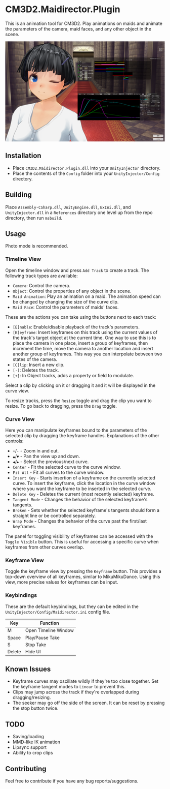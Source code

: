 # CM3D2.Maidirector.Plugin
This is an animation tool for CM3D2. Play animations on maids and animate the parameters of the camera, maid faces, and any other object in the scene.

![Screenshot](https://github.com/ShinHogera/CM3D2.Maidirector.Plugin/raw/master/screenshot.png)

## Installation
* Place `CM3D2.Maidirector.Plugin.dll` into your `UnityInjector` directory.
* Place the contents of the `Config` folder into your `UnityInjector/Config` directory.

## Building
Place `Assembly-CSharp.dll`, `UnityEngine.dll`, `ExIni.dll`, and `UnityInjector.dll` in a `References` directory one level up from the repo directory, then run `msbuild`.

## Usage
Photo mode is recommended.

### Timeline View
Open the timeline window and press `Add Track` to create a track. The following track types are available:
- `Camera`: Control the camera.
- `Object`: Control the properties of any object in the scene.
- `Maid Animation`: Play an animation on a maid. The animation speed can be changed by changing the size of the curve clip.
- `Maid Face`: Control the parameters of maids' faces.

These are the actions you can take using the buttons next to each track:
- `[E]nable`: Enable/disable playback of the track's parameters.
- `[K]eyframe`: Insert keyframes on this track using the current values of the track's target object at the current time. One way to use this is to place the camera in one place, insert a group of keyframes, then increment the time, move the camera to another location and insert another group of keyframes. This way you can interpolate between two states of the camera.
- `[C]lip`: Insert a new clip.
- `[-]`: Deletes the track.
- `[+]`: In Object tracks, adds a property or field to modulate.

Select a clip by clicking on it or dragging it and it will be displayed in the curve view.

To resize tracks, press the `Resize` toggle and drag the clip you want to resize. To go back to dragging, press the `Drag` toggle.

### Curve View
Here you can manipulate keyframes bound to the parameters of the selected clip by dragging the keyframe handles. Explanations of the other controls:

- `+`/`-` - Zoom in and out.
- `▲`/`▼` - Pan the view up and down.
- `◀`/`▶` - Select the previous/next curve.
- `Center` - Fit the selected curve to the curve window.
- `Fit All` - Fit all curves to the curve window.
- `Insert Key` - Starts insertion of a keyframe on the currently selected curve. To insert the keyframe, click the location in the curve window where you want the keyframe to be inserted in the selected curve.
- `Delete Key` - Deletes the current (most recently selected) keyframe.
- `Tangent Mode` - Changes the behavior of the selected keyframe's tangents.
- `Broken` - Sets whether the selected keyframe's tangents should form a straight line or be controlled separately.
- `Wrap Mode` - Changes the behavior of the curve past the first/last keyframes.

The panel for toggling visibility of keyframes can be accessed with the `Toggle Visible` button. This is useful for accessing a specific curve when keyframes from other curves overlap.

### Keyframe View
Toggle the keyframe view by pressing the `Keyframe` button. This provides a top-down overview of all keyframes, similar to MikuMikuDance. Using this view, more precise values for keyframes can be input.

### Keybindings
These are the default keybindings, but they can be edited in the `UnityInjector/Config/Maidirector.ini` config file.

| Key     | Function                |
|---------|-------------------------|
| M       | Open Timeline Window    |
| Space   | Play/Pause Take         |
| S       | Stop Take               |
| Delete  | Hide UI                 |

## Known Issues
- Keyframe curves may oscillate wildly if they're too close together. Set the keyframe tangent modes to `Linear` to prevent this.
- Clips may jump across the track if they're overlapped during dragging/resizing.
- The seeker may go off the side of the screen. It can be reset by pressing the stop button twice.

## TODO
- Saving/loading
- MMD-like IK animation
- Lipsync support
- Ability to crop clips

## Contributing
Feel free to contribute if you have any bug reports/suggestions.

